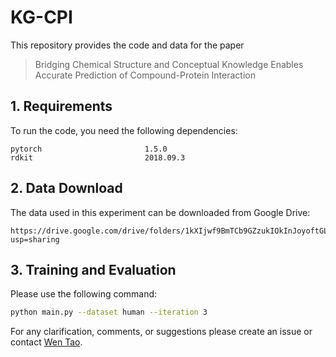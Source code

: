# KG-CPI

This repository provides the code and data for the paper 

> Bridging Chemical Structure and Conceptual Knowledge Enables Accurate Prediction of Compound-Protein Interaction

## 1. Requirements

To run the code, you need the following dependencies:

```
pytorch                       1.5.0
rdkit                         2018.09.3
```

## 2. Data Download

The data used in this experiment can be downloaded from Google Drive:

```
https://drive.google.com/drive/folders/1kXIjwf9BmTCb9GZzukIOkInJoyoftGLa?usp=sharing
```

## 3. Training and Evaluation

Please use the following command:

```bash
python main.py --dataset human --iteration 3
```

For any clarification, comments, or suggestions please create an issue or contact [Wen Tao](taowen@hnu.edu.cn).
